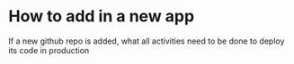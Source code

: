 # How to add in a new app


If a new github repo is added, what all activities need to be done to deploy its code in production